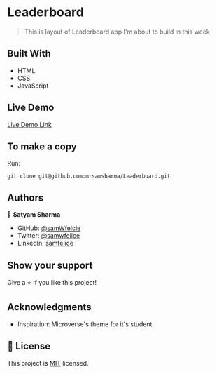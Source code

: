 # Leaderboard

> This is layout of Leaderboard app I'm about to build in this week


## Built With

- HTML
- CSS
- JavaScript

## Live Demo

[Live Demo Link](https://samwfelice.github.io/Leaderboard/)

## To make a copy

Run:
```
git clone git@github.com:mrsamsharma/Leaderboard.git
```

## Authors

👤 **Satyam Sharma**

- GitHub: [@samWfelcie](https://github.com/samWfelice)
- Twitter: [@samwfelice](https://twitter.com/samwfelice)
- LinkedIn: [samfelice](https://www.linkedin.com/in/samfelice)


## Show your support

Give a ⭐️ if you like this project!

## Acknowledgments

- Inspiration: Microverse's theme for it's student 

## 📝 License

This project is [MIT](./MIT.md) licensed.
